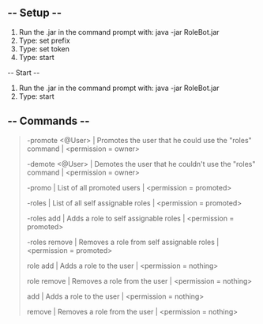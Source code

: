 ## -- Setup --
1) Run the .jar in the command prompt with: java -jar RoleBot.jar
2) Type: set prefix <prefix>
3) Type: set token <token>
4) Type: start



-- Start --
1) Run the .jar in the command prompt with: java -jar RoleBot.jar
2) Type: start


## -- Commands --
>  -promote <@User>    | Promotes the user that he could use the "roles"  command    | <permission = owner>
>  
>  -demote <@User>     | Demotes the user that he couldn't use the "roles"  command  | <permission = owner>
>  
>  -promo              | List of all promoted users                                  | <permission = promoted>
>  
>  
>  -roles              | List of all self assignable roles                           | <permission = promoted>
>  
>  -roles add <role>   | Adds a role to self assignable roles                        | <permission = promoted>
>  
>  -roles remove <role>| Removes a role from self assignable roles                   | <permission = promoted>
>  
>  
>  role add <role>     | Adds a role to the user                                     | <permission = nothing>
>  
>  role remove <role>  | Removes a role from the user                                | <permission = nothing>
>  
>  
>  add <role>          | Adds a role to the user                                     | <permission = nothing>
>  
>  remove <role>       | Removes a role from the user                                | <permission = nothing>
